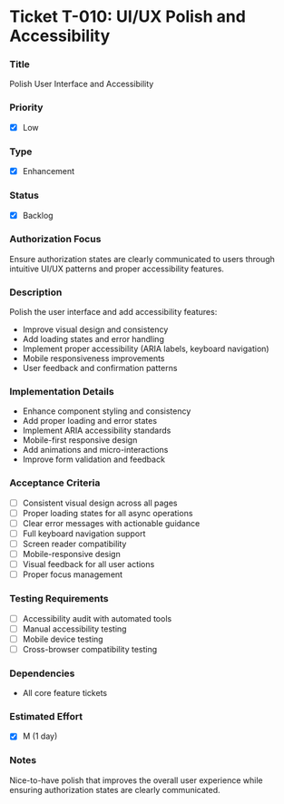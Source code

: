 # Ticket T-010: UI/UX Polish and Accessibility

### Title

Polish User Interface and Accessibility

### Priority

- [x] Low

### Type

- [x] Enhancement

### Status

- [x] Backlog

### Authorization Focus

Ensure authorization states are clearly communicated to users through intuitive UI/UX patterns and proper accessibility features.

### Description

Polish the user interface and add accessibility features:

- Improve visual design and consistency
- Add loading states and error handling
- Implement proper accessibility (ARIA labels, keyboard navigation)
- Mobile responsiveness improvements
- User feedback and confirmation patterns

### Implementation Details

- Enhance component styling and consistency
- Add proper loading and error states
- Implement ARIA accessibility standards
- Mobile-first responsive design
- Add animations and micro-interactions
- Improve form validation and feedback

### Acceptance Criteria

- [ ] Consistent visual design across all pages
- [ ] Proper loading states for all async operations
- [ ] Clear error messages with actionable guidance
- [ ] Full keyboard navigation support
- [ ] Screen reader compatibility
- [ ] Mobile-responsive design
- [ ] Visual feedback for all user actions
- [ ] Proper focus management

### Testing Requirements

- [ ] Accessibility audit with automated tools
- [ ] Manual accessibility testing
- [ ] Mobile device testing
- [ ] Cross-browser compatibility testing

### Dependencies

- All core feature tickets

### Estimated Effort

- [x] M (1 day)

### Notes

Nice-to-have polish that improves the overall user experience while ensuring authorization states are clearly communicated.
